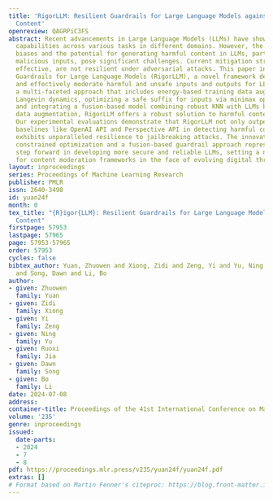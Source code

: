 ```yaml
---
title: 'RigorLLM: Resilient Guardrails for Large Language Models against Undesired
  Content'
openreview: QAGRPiC3FS
abstract: Recent advancements in Large Language Models (LLMs) have showcased remarkable
  capabilities across various tasks in different domains. However, the emergence of
  biases and the potential for generating harmful content in LLMs, particularly under
  malicious inputs, pose significant challenges. Current mitigation strategies, while
  effective, are not resilient under adversarial attacks. This paper introduces Resilient
  Guardrails for Large Language Models (RigorLLM), a novel framework designed to efficiently
  and effectively moderate harmful and unsafe inputs and outputs for LLMs. By employing
  a multi-faceted approach that includes energy-based training data augmentation through
  Langevin dynamics, optimizing a safe suffix for inputs via minimax optimization,
  and integrating a fusion-based model combining robust KNN with LLMs based on our
  data augmentation, RigorLLM offers a robust solution to harmful content moderation.
  Our experimental evaluations demonstrate that RigorLLM not only outperforms existing
  baselines like OpenAI API and Perspective API in detecting harmful content but also
  exhibits unparalleled resilience to jailbreaking attacks. The innovative use of
  constrained optimization and a fusion-based guardrail approach represents a significant
  step forward in developing more secure and reliable LLMs, setting a new standard
  for content moderation frameworks in the face of evolving digital threats.
layout: inproceedings
series: Proceedings of Machine Learning Research
publisher: PMLR
issn: 2640-3498
id: yuan24f
month: 0
tex_title: "{R}igor{LLM}: Resilient Guardrails for Large Language Models against Undesired
  Content"
firstpage: 57953
lastpage: 57965
page: 57953-57965
order: 57953
cycles: false
bibtex_author: Yuan, Zhuowen and Xiong, Zidi and Zeng, Yi and Yu, Ning and Jia, Ruoxi
  and Song, Dawn and Li, Bo
author:
- given: Zhuowen
  family: Yuan
- given: Zidi
  family: Xiong
- given: Yi
  family: Zeng
- given: Ning
  family: Yu
- given: Ruoxi
  family: Jia
- given: Dawn
  family: Song
- given: Bo
  family: Li
date: 2024-07-08
address:
container-title: Proceedings of the 41st International Conference on Machine Learning
volume: '235'
genre: inproceedings
issued:
  date-parts:
  - 2024
  - 7
  - 8
pdf: https://proceedings.mlr.press/v235/yuan24f/yuan24f.pdf
extras: []
# Format based on Martin Fenner's citeproc: https://blog.front-matter.io/posts/citeproc-yaml-for-bibliographies/
---
```

